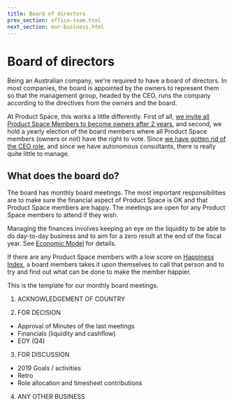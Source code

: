 ```yaml
---
title: Board of directors
prev_section: office-team.html
next_section: our-business.html
---
```


Board of directors
==================

Being an Australian company, we're required to have a board of directors. In most companies, the board is appointed by the owners to represent them so that the management group, headed by the CEO, runs the company according to the directives from the owners and the board.

At Product Space, this works a little differently. First of all, [we invite all Product Space Members to become owners after 2 years](ownership-model.html), and second, we hold a yearly election of the board members where all Product Space members (owners or not) have the right to vote. Since [we have gotten rid of the CEO role](decisions.html), and since we have autonomous consultants, there is really quite little to manage.

What does the board do?
-----------------------

The board has monthly board meetings. The most important responsibilities are to make sure the financial aspect of Product Space is OK and that  Product Space members are happy. The meetings are open for any Product Space members to attend if they wish.

Managing the finances involves keeping an eye on the liquidity to be able to do day-to-day business and to aim for a zero result at the end of the fiscal year. See [Economic Model](economic-model.html) for details.

If there are any Product Space members with a low score on [Happiness Index](happiness-index.html), a board members takes it upon themselves to call that person and to try and find out what can be done to make the member happier.

This is the template for our monthly board meetings.

1. ACKNOWLEDGEMENT OF COUNTRY

2. FOR DECISION
- Approval of Minutes of the last meetings			
- Financials (liquidity and cashflow)
- EOY (Q4)

3. FOR DISCUSSION
- 2019 Goals / activities
- Retro
- Role allocation and timesheet contributions

4. ANY OTHER BUSINESS
